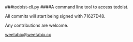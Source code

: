 ###todoist-cli.py
####A command line tool to access todoist.

All commits will start being signed with 71627D48.

Any contributions are welcome.

weetabix@weetabix.cx
